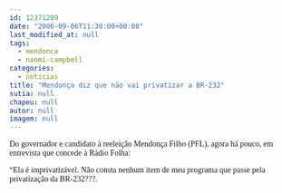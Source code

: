 ```yaml
---
id: 12371209
date: "2006-09-06T11:30:00+00:00"
last_modified_at: null
tags:
  - mendonca
  - naomi-campbell
categories:
  - noticias
title: "Mendonça diz que não vai privatizar a BR-232"
sutia: null
chapeu: null
autor: null
imagem: null
---
```

<p><P><FONT face=Verdana>Do governador e candidato à reeleição Mendonça Filho (PFL), agora há pouco, em entrevista que concede à Rádio Folha:</FONT></P></p>
<p><P><FONT face=Verdana>“Ela é imprivatizável. Não consta nenhum item de meu programa que passe pela privatização da BR-232???.</FONT></P> </p>
